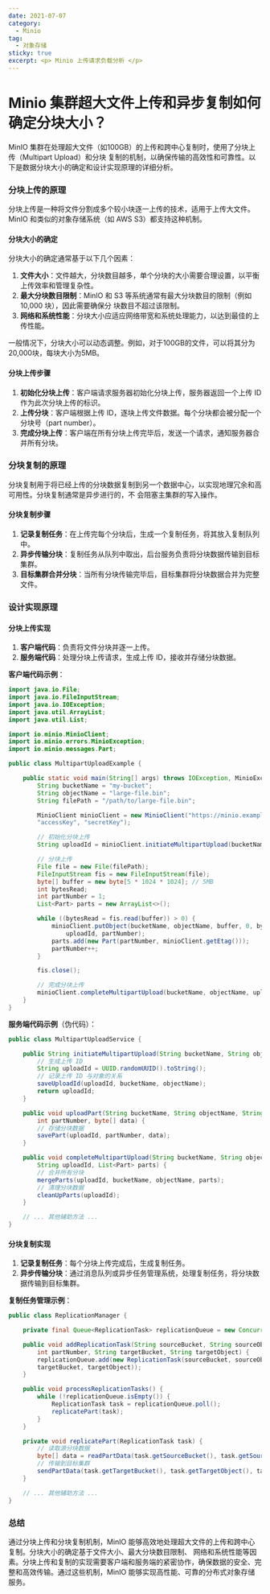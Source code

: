```yaml
---
date: 2021-07-07
category:
  - Minio 
tag:
  - 对象存储
sticky: true
excerpt: <p> Minio 上传请求负载分析 </p>
---
```

# Minio 集群超大文件上传和异步复制如何确定分块大小？

MinIO 集群在处理超大文件（如100GB）的上传和跨中心复制时，使用了分块上传（Multipart Upload）和分块
复制的机制，以确保传输的高效性和可靠性。以下是数据分块大小的确定和设计实现原理的详细分析。

### 分块上传的原理

分块上传是一种将文件分割成多个较小块逐一上传的技术，适用于上传大文件。MinIO 和类似的对象存储系统（如 
AWS S3）都支持这种机制。

#### 分块大小的确定

分块大小的确定通常基于以下几个因素：

1. **文件大小**：文件越大，分块数目越多，单个分块的大小需要合理设置，以平衡上传效率和管理复杂性。
2. **最大分块数目限制**：MinIO 和 S3 等系统通常有最大分块数目的限制（例如 10,000 块），因此需要确保分
块数目不超过该限制。
3. **网络和系统性能**：分块大小应适应网络带宽和系统处理能力，以达到最佳的上传性能。

一般情况下，分块大小可以动态调整。例如，对于100GB的文件，可以将其分为20,000块，每块大小为5MB。

#### 分块上传步骤

1. **初始化分块上传**：客户端请求服务器初始化分块上传，服务器返回一个上传 ID 作为此次分块上传的标识。
2. **上传分块**：客户端根据上传 ID，逐块上传文件数据。每个分块都会被分配一个分块号（part number）。
3. **完成分块上传**：客户端在所有分块上传完毕后，发送一个请求，通知服务器合并所有分块。

### 分块复制的原理

分块复制用于将已经上传的分块数据复制到另一个数据中心，以实现地理冗余和高可用性。分块复制通常是异步进行的，不
会阻塞主集群的写入操作。

#### 分块复制步骤

1. **记录复制任务**：在上传完每个分块后，生成一个复制任务，将其放入复制队列中。
2. **异步传输分块**：复制任务从队列中取出，后台服务负责将分块数据传输到目标集群。
3. **目标集群合并分块**：当所有分块传输完毕后，目标集群将分块数据合并为完整文件。

### 设计实现原理

#### 分块上传实现

1. **客户端代码**：负责将文件分块并逐一上传。
2. **服务端代码**：处理分块上传请求，生成上传 ID，接收并存储分块数据。

**客户端代码示例**：

```java
import java.io.File;
import java.io.FileInputStream;
import java.io.IOException;
import java.util.ArrayList;
import java.util.List;

import io.minio.MinioClient;
import io.minio.errors.MinioException;
import io.minio.messages.Part;

public class MultipartUploadExample {

    public static void main(String[] args) throws IOException, MinioException {
        String bucketName = "my-bucket";
        String objectName = "large-file.bin";
        String filePath = "/path/to/large-file.bin";

        MinioClient minioClient = new MinioClient("https://minio.example.com", 
        "accessKey", "secretKey");

        // 初始化分块上传
        String uploadId = minioClient.initiateMultipartUpload(bucketName, objectName);

        // 分块上传
        File file = new File(filePath);
        FileInputStream fis = new FileInputStream(file);
        byte[] buffer = new byte[5 * 1024 * 1024]; // 5MB
        int bytesRead;
        int partNumber = 1;
        List<Part> parts = new ArrayList<>();

        while ((bytesRead = fis.read(buffer)) > 0) {
            minioClient.putObject(bucketName, objectName, buffer, 0, bytesRead, 
                uploadId, partNumber);
            parts.add(new Part(partNumber, minioClient.getEtag()));
            partNumber++;
        }

        fis.close();

        // 完成分块上传
        minioClient.completeMultipartUpload(bucketName, objectName, uploadId, parts);
    }
}
```

**服务端代码示例**（伪代码）：

```java
public class MultipartUploadService {

    public String initiateMultipartUpload(String bucketName, String objectName) {
        // 生成上传 ID
        String uploadId = UUID.randomUUID().toString();
        // 记录上传 ID 与对象的关系
        saveUploadId(uploadId, bucketName, objectName);
        return uploadId;
    }

    public void uploadPart(String bucketName, String objectName, String uploadId, 
        int partNumber, byte[] data) {
        // 存储分块数据
        savePart(uploadId, partNumber, data);
    }

    public void completeMultipartUpload(String bucketName, String objectName, 
        String uploadId, List<Part> parts) {
        // 合并所有分块
        mergeParts(uploadId, bucketName, objectName, parts);
        // 清理分块数据
        cleanUpParts(uploadId);
    }

    // ... 其他辅助方法 ...
}
```

#### 分块复制实现

1. **记录复制任务**：每个分块上传完成后，生成复制任务。
2. **异步传输分块**：通过消息队列或异步任务管理系统，处理复制任务，将分块数据传输到目标集群。

**复制任务管理示例**：

```java
public class ReplicationManager {

    private final Queue<ReplicationTask> replicationQueue = new ConcurrentLinkedQueue<>();

    public void addReplicationTask(String sourceBucket, String sourceObject, 
        int partNumber, String targetBucket, String targetObject) {
        replicationQueue.add(new ReplicationTask(sourceBucket, sourceObject, partNumber, 
        targetBucket, targetObject));
    }

    public void processReplicationTasks() {
        while (!replicationQueue.isEmpty()) {
            ReplicationTask task = replicationQueue.poll();
            replicatePart(task);
        }
    }

    private void replicatePart(ReplicationTask task) {
        // 读取源分块数据
        byte[] data = readPartData(task.getSourceBucket(), task.getSourceObject(), task.getPartNumber());
        // 传输到目标集群
        sendPartData(task.getTargetBucket(), task.getTargetObject(), task.getPartNumber(), data);
    }

    // ... 其他辅助方法 ...
}
```

### 总结

通过分块上传和分块复制机制，MinIO 能够高效地处理超大文件的上传和跨中心复制。分块大小的确定基于文件大小、最大分块数目限制、
网络和系统性能等因素。分块上传和复制的实现需要客户端和服务端的紧密协作，确保数据的安全、完整和高效传输。通过这些机制，MinIO 
能够实现高性能、可靠的分布式对象存储服务。